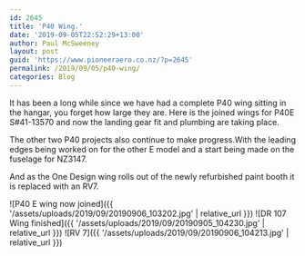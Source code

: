 ```yaml
---
id: 2645
title: 'P40 Wing.'
date: '2019-09-05T22:52:29+13:00'
author: Paul McSweeney
layout: post
guid: 'https://www.pioneeraero.co.nz/?p=2645'
permalink: /2019/09/05/p40-wing/
categories: Blog
---
```


It has been a long while since we have had a complete P40 wing sitting in the hangar, you forget how large they are. Here is the joined wings for P40E S#41-13570 and now the landing gear fit and plumbing are taking place.

The other two P40 projects also continue to make progress.With the leading edges being worked on for the other E model and a start being made on the fuselage for NZ3147.

And as the One Design wing rolls out of the newly refurbished paint booth it is replaced with an RV7.

![P40 E wing now joined]({{ '/assets/uploads/2019/09/20190906_103202.jpg' | relative_url }})
![DR 107 Wing finished]({{ '/assets/uploads/2019/09/20190905_104230.jpg' | relative_url }})
![RV 7]({{ '/assets/uploads/2019/09/20190906_104213.jpg' | relative_url }})
